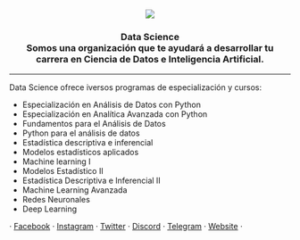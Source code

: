 <br />
<p align="center">
  <a href="#">
    <img src="https://imgur.com/ecnSVNH.png" weight="100%">
  </a>

  <h3 align="center">Data Science<br>
  Somos una organización que te ayudará a desarrollar tu carrera en Ciencia de Datos e Inteligencia Artificial.</h3>

</p>

<hr style="height:2px;border-width:0;color:gray;background-color:gray">

 Data Science ofrece iversos programas de especialización y cursos:
 
- Especialización en Análisis de Datos con Python
- Especialización en Analítica Avanzada con Python
- Fundamentos para el Análisis de Datos
- Python para el análisis de datos
- Estadística descriptiva e inferencial
- Modelos estadísticos aplicados
- Machine learning I
- Modelos Estadístico II
- Estadística Descriptiva e Inferencial II
- Machine Learning Avanzada
- Redes Neuronales
- Deep Learning

 ·  [Facebook](https://www.facebook.com/DataScienceResearch)
 ·  [Instagram](https://www.instagram.com/datasciencepe/)
 ·  [Twitter](https://twitter.com/DataScience_Pe)
 ·  [Discord](https://discord.gg/nAaqdb6Fpd)
 ·  [Telegram](https://t.me/DataScienceResearchPeru)
 ·  [Website](https://www.datascience.pe/) ·  
